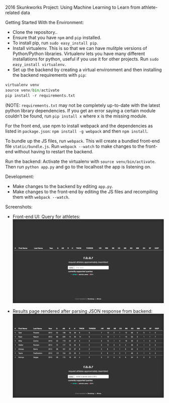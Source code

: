  2016 Skunkworks Project: Using Machine Learning to Learn from athlete-related data
 
Getting Started With the Environment:
 - Clone the repository..
 - Ensure that you have `npm` and `pip` installed. 
 - To install pip, run `sudo easy_install pip`.
 - Install virtualenv. This is so that we can have mulitple versions of Python/Python libraries. Virtualenv lets you have many different installations for python, useful if you use it for other projects. Run `sudo easy_install virtualenv`.
 - Set up the backend by creating a virtual environment and then installing the backend requirements with `pip`:
 
 ```python
virtualenv venv
source venv/bin/activate
pip install -r requirements.txt
```
(NOTE: `requirements.txt` may not be completely up-to-date with the latest python library dependencies. If you get an error saying a certain module couldn't be found, run `pip install x` where x is the missing module. 

For the front end, use npm to install webpack and the dependencies as listed in `package.json`:
`npm install -g webpack` and then `npm install`.


To bundle up the JS files, run `webpack`. This will create a bundled front-end file `static/bundle.js`.
Run `webpack --watch` to make changes to the front-end without having to restart the backend.

Run the backend:
Activate the virtualenv with `source venv/bin/activate`. Then run `python app.py` and go to the localhost the app is listening on. 

Development: 
- Make changes to the backend by editing `app.py`. 
- Make changes to the front-end by editing the JS files and recompiling them with `webpack --watch`.

Screenshots:

- Front-end UI: Query for athletes: 
![UI](https://raw.githubusercontent.com/rohan-varma/awesome-athletes/master/images/intro_screen.png "Front-end UI")

- Results page rendered after parsing JSON response from backend:
![Results](https://raw.githubusercontent.com/rohan-varma/awesome-athletes/master/images/query_results.png "Results page")

